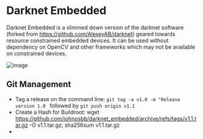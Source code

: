 # Darknet Embedded

Darknet Embedded is a slimmed down version of the darknet software (forked from https://github.com/AlexeyAB/darknet) geared towards resource constrained embedded devices. It can be used without dependency on OpenCV and other frameworks which may not be available on constrained devices.

![image](https://github.com/user-attachments/assets/e40d842b-38df-492a-8290-d5111e2a1074)



## Git Management

- Tag a release on the command line: ```git tag -a v1.0 -m "Release version 1.0 ``` followed by ```git push origin v1.1```
- Create a Hash for Buildroot: wget https://github.com/johnosbb/darknet_embedded/archive/refs/tags/v1.1.tar.gz -O v1.1.tar.gz; sha256sum v1.1.tar.gz
- 

